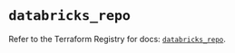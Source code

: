 # `databricks_repo`

Refer to the Terraform Registry for docs: [`databricks_repo`](https://registry.terraform.io/providers/databricks/databricks/1.65.1/docs/resources/repo).
